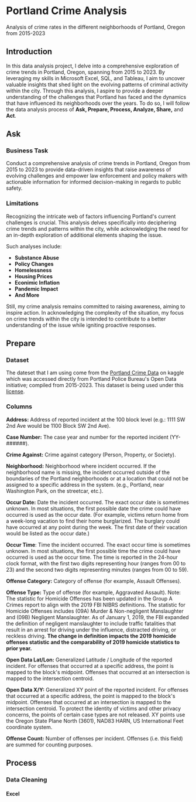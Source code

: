 # Portland Crime Analysis
Analysis of crime rates in the different neighborhoods of Portland, Oregon from 2015-2023

## Introduction
In this data analysis project, I delve into a comprehensive exploration of crime trends in Portland, Oregon, spanning from 2015 to 2023. By leveraging my skills in Microsoft Excel, SQL, and Tableau, I aim to uncover valuable insights that shed light on the evolving patterns of criminal activity within the city. Through this analysis, I aspire to provide a deeper understanding of the challenges that Portland has faced and the dynamics that have influenced its neighborhoods over the years. To do so, I will follow the data analysis process of **Ask, Prepare, Process, Analyze, Share,** and **Act**. 

## Ask

### Business Task
Conduct a comprehensive analysis of crime trends in Portland, Oregon from 2015 to 2023 to provide data-driven insights that raise awareness of evolving challenges and empower law enforcement and policy makers with actionable information for informed decision-making in regards to public safety.

### Limitations
Recognizing the intricate web of factors influencing Portland's current challenges is crucial. This analysis delves specifically into deciphering crime trends and patterns within the city, while acknowledging the need for an in-depth exploration of additional elements shaping the issue.

Such analyses include:
* **Substance Abuse**
* **Policy Changes**
* **Homelessness**
* **Housing Prices**
* **Econimic Inflation**
* **Pandemic Impact**
* **And More**


Still, my crime analysis remains committed to raising awareness, aiming to inspire action. In acknowledging the complexity of the situation, my focus on crime trends within the city is intended to contribute to a better understanding of the issue while igniting proactive responses.

## Prepare

### Dataset
The dateset that I am using come from the [Portland Crime Data](https://www.kaggle.com/datasets/michaellindsay/portland-crime) on kaggle which was accessed directly from Portland Police Bureau's Open Data initiative; compiled from 2015-2023. This dataset is being used under this [license](https://creativecommons.org/publicdomain/zero/1.0/).

### Columns
**Address:** Address of reported incident at the 100 block level (e.g.: 1111 SW 2nd Ave would be 1100 Block SW 2nd Ave).

**Case Number:** The case year and number for the reported incident (YY-######).

**Crime Against:** Crime against category (Person, Property, or Society).

**Neighborhood:** Neighborhood where incident occurred. If the neighborhood name is missing, the incident occurred outside of the boundaries of the Portland neighborhoods or at a location that could not be assigned to a specific address in the system. (e.g., Portland, near Washington Park, on the streetcar, etc.).

**Occur Date:** Date the incident occurred. The exact occur date is sometimes unknown. In most situations, the first possible date the crime could have occurred is used as the occur date. (For example, victims return home from a week-long vacation to find their home burglarized. The burglary could have occurred at any point during the week. The first date of their vacation would be listed as the occur date.)

**Occur Time**: Time the incident occurred. The exact occur time is sometimes unknown. In most situations, the first possible time the crime could have occurred is used as the occur time. The time is reported in the 24-hour clock format, with the first two digits representing hour (ranges from 00 to 23) and the second two digits representing minutes (ranges from 00 to 59).

**Offense Category:** Category of offense (for example, Assault Offenses).

**Offense Type:** Type of offense (for example, Aggravated Assault).
Note: The statistic for Homicide Offenses has been updated in the Group A Crimes report to align with the 2019 FBI NIBRS definitions. The statistic for Homicide Offenses includes (09A) Murder & Non-negligent Manslaughter and (09B) Negligent Manslaughter. As of January 1, 2019, the FBI expanded the definition of negligent manslaughter to include traffic fatalities that result in an arrest for driving under the influence, distracted driving, or reckless driving. **The change in definition impacts the 2019 homicide offenses statistic and the comparability of 2019 homicide statistics to prior year.**

**Open Data Lat/Lon:** Generalized Latitude / Longitude of the reported incident. For offenses that occurred at a specific address, the point is mapped to the block's midpoint. Offenses that occurred at an intersection is mapped to the intersection centroid.

**Open Data X/Y:** Generalized XY point of the reported incident. For offenses that occurred at a specific address, the point is mapped to the block's midpoint. Offenses that occurred at an intersection is mapped to the intersection centroid. To protect the identity of victims and other privacy concerns, the points of certain case types are not released. XY points use the Oregon State Plane North (3601), NAD83 HARN, US International Feet coordinate system.

**Offense Count:** Number of offenses per incident. Offenses (i.e. this field) are summed for counting purposes.

## Process

### Data Cleaning

#### Excel
